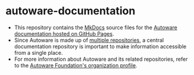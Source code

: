 # autoware-documentation

- This repository contains the [MkDocs](https://www.mkdocs.org/) source files for the [Autoware documentation hosted on GitHub Pages](https://autowarefoundation.github.io/autoware-documentation/main/).
- Since Autoware is made up of [multiple repositories](https://github.com/autowarefoundation/), a central documentation repository is important to make information accessible from a single place.
- For more information about Autoware and its related repositories, refer to the [Autoware Foundation's organization profile](https://github.com/autowarefoundation/.github/blob/main/profile/README.md).


